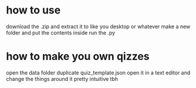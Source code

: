 # how to use
download the .zip and extract it to like you desktop or whatever
make a new folder and put the contents inside
run the .py
# how to make you own qizzes
open the data folder
duplicate quiz_template.json
open it in a text editor and change the things around it pretty intuitive tbh
